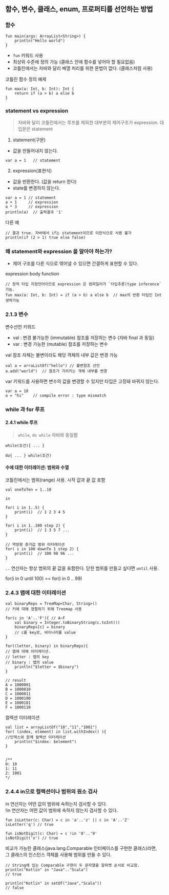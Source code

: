 ## 함수, 변수, 클래스, enum, 프로퍼티를 선언하는 방법

### 함수
```
fun main(args: ArrayList<String>) {
    println("Hello world")
}
```
- `fun` 키워드 사용
- 최상위 수준에 정의 가능 (클래스 안에 함수를 넣어야 할 필요없음)
- 코틀린에서는 자바와 달리 배열 처리를 위한 문법이 없다. (클래스처럼 사용)

코틀린 함수 정의 예제
```
fun max(a: Int, b: Int): Int {
    return if (a > b) a else b  
}
```
### statement vs expression
>자바와 달리 코틀린에서는 루프를 제외한 대부분의 제어구조가 expression. 대입문은 statement

1. statement(구문)
 - 값을 만들어내지 않는다.
```
var a = 1   // statement
```

2. expression(표현식)
 - 값을 반환한다. (값을 return 한다)
 - state를 변경하지 않는다.

```
var a = 1 // statement
a + 1     // expression
a * 3     // expression
println(a)  // 출력결과 '1'
```

다른 예
```
// 결과 true. 자바에서 if는 statement이므로 이런식으로 사용 불가
println(if (2 > 1) true else false) 
```

### 왜 statement와 expression 을 알아야 하는가?
- 제어 구조를 다른 식으로 엮어낼 수 있으면 간결하게 표현할 수 있다.

expression body function
```
// 정적 타입 지정언어이므로 expression 은 컴파일러가 `타입추론(type inference` 가능. 
fun max(a: Int, b: Int) = if (a > b) a else b  // max의 반환 타입인 Int 생략가능
```

### 2.1.3 변수

변수선언 키워드
- val : 변경 불가능한 (immutable) 참조를 저장하는 변수 (자바 final 과 동일)
- var : 변경 가능한 (mutable) 참조를 저장하는 변수

val 참조 자체는 불변이라도 해당 객체의 내부 값은 변경 가능
```
val a = arraListOf("hello") // 불변참조 선언
a.add("world")  // 참조가 가리키는 객체 내부를 변경
```

var 키워드를 사용하면 변수의 값을 변경할 수 있지만 타입은 고정돼 바뀌지 않는다.
```
var a = 10
a = "hi"    // compile error : type mismatch
```

### while 과 for 루프

#### 2.4.1 while 루프

>`while`, `do while` 자바와 동일함

```
while(조건){ ... }

do{ ... } while(조건) 
```

#### 수에 대한 이터레이션: 범위와 수열

코틀린에서는 범위(range) 사용. 시작 값과 끝 값 포함
```
val oneToTen = 1..10
```

`in`
```
for( i in 1..5) {
    print(i)  // 1 2 3 4 5
}

for( i in 1..100 step 2) {
    print(i)  // 1 3 5 7 ...
}

// 역방향 증가값 범위 이터레이션
for( i in 100 downTo 1 step 2) {
    print(i)  // 100 98 96 ...
}
```

`..` 연산자는 항상 범위의 끝 값을 포함한다.
닫힌 범위를 만들고 싶다면 `until` 사용.

for(i in 0 until 100) == for(i in 0 .. 99)

### 2.4.3 맵에 대한 이터레이션 

```
val binaryReps = TreeMap<Char, String>()
// 키에 대해 정렬하기 위해 Treemap 사용

for(c in 'A'..'F'){ // A~F
    val binary = Integer.toBinaryString(c.toInt())
    binaryReps[c] = binary
    // c를 key로, 바이너리를 value
}

for((letter, binary) in binaryReps){
// 맵에 대해 이터레이션.
// letter : 맵의 key
// binary : 맵의 value 
    println("$letter = $binary")
}

// result
A = 1000001
B = 1000010
C = 1000011
D = 1000100
E = 1000101
F = 1000110
```

컬렉션 이터레이션
```
val list = arrayListOf("10","11","1001")
for( (index, element) in list.withIndex() ){
//인덱스와 함께 컬렉션 이터레이션
    println("$index: $element")
}


/**
0: 10
1: 11
2: 1001
*/
```

### 2.4.4 in으로 컬렉션이나 범위의 원소 검사

in 연산자는 어떤 값이 범위에 속하는지 검사할 수 있다.  
!in 연산자는 어떤 값이 범위에 속하지 않는지 검사할 수 있다.

```
fun isLetter(c: Char) = c in 'a'..'z' || c in 'A'..'Z'
isLetter('q') // true

fun isNotDigit(c: Char) = c !in '0'..'9'
isNotDigit('x') // true
```

비교가 가능한 클래스(java.lang.Comparable 인터페이스를 구현한 클래스)라면,  
그 클래스의 인스턴스 객체를 사용해 범위를 만들 수 있다.

```
// String에 있는 Comparable 구현이 두 문자열을 알파벳 순서로 비교함.
println("Kotlin" in "Java".."Scala")
// true

println("Kotlin" in setOf("Java","Scala"))
// false
```

